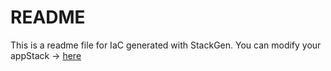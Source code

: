 # README
This is a readme file for IaC generated with StackGen.
You can modify your appStack -> [here](http://stage.dev.stackgen.com/appstacks/e299dc42-d847-41c2-8bb1-93ef53c1a2fa)
